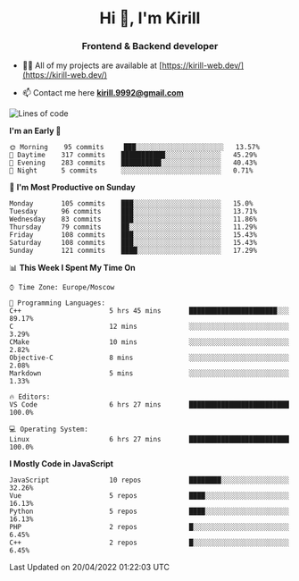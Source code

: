 <h1 align="center">Hi 👋, I'm Kirill</h1>
<h3 align="center">Frontend & Backend developer</h3>

- 👨‍💻 All of my projects are available at [https://kirill-web.dev/](https://kirill-web.dev/)

- 📫 Contact me here **kirill.9992@gmail.com**











<!--START_SECTION:waka-->
![Lines of code](https://img.shields.io/badge/From%20Hello%20World%20I%27ve%20Written-477%20Thousand%20lines%20of%20code-blue)

**I'm an Early 🐤** 

```text
🌞 Morning    95 commits     ███░░░░░░░░░░░░░░░░░░░░░░   13.57% 
🌆 Daytime    317 commits    ███████████░░░░░░░░░░░░░░   45.29% 
🌃 Evening    283 commits    ██████████░░░░░░░░░░░░░░░   40.43% 
🌙 Night      5 commits      ░░░░░░░░░░░░░░░░░░░░░░░░░   0.71%

```
📅 **I'm Most Productive on Sunday** 

```text
Monday       105 commits    ███░░░░░░░░░░░░░░░░░░░░░░   15.0% 
Tuesday      96 commits     ███░░░░░░░░░░░░░░░░░░░░░░   13.71% 
Wednesday    83 commits     ███░░░░░░░░░░░░░░░░░░░░░░   11.86% 
Thursday     79 commits     ██░░░░░░░░░░░░░░░░░░░░░░░   11.29% 
Friday       108 commits    ███░░░░░░░░░░░░░░░░░░░░░░   15.43% 
Saturday     108 commits    ███░░░░░░░░░░░░░░░░░░░░░░   15.43% 
Sunday       121 commits    ████░░░░░░░░░░░░░░░░░░░░░   17.29%

```


📊 **This Week I Spent My Time On** 

```text
⌚︎ Time Zone: Europe/Moscow

💬 Programming Languages: 
C++                      5 hrs 45 mins       ██████████████████████░░░   89.17% 
C                        12 mins             ░░░░░░░░░░░░░░░░░░░░░░░░░   3.29% 
CMake                    10 mins             ░░░░░░░░░░░░░░░░░░░░░░░░░   2.82% 
Objective-C              8 mins              ░░░░░░░░░░░░░░░░░░░░░░░░░   2.08% 
Markdown                 5 mins              ░░░░░░░░░░░░░░░░░░░░░░░░░   1.33%

🔥 Editors: 
VS Code                  6 hrs 27 mins       █████████████████████████   100.0%

💻 Operating System: 
Linux                    6 hrs 27 mins       █████████████████████████   100.0%

```

**I Mostly Code in JavaScript** 

```text
JavaScript               10 repos            ████████░░░░░░░░░░░░░░░░░   32.26% 
Vue                      5 repos             ████░░░░░░░░░░░░░░░░░░░░░   16.13% 
Python                   5 repos             ████░░░░░░░░░░░░░░░░░░░░░   16.13% 
PHP                      2 repos             █░░░░░░░░░░░░░░░░░░░░░░░░   6.45% 
C++                      2 repos             █░░░░░░░░░░░░░░░░░░░░░░░░   6.45%

```



 Last Updated on 20/04/2022 01:22:03 UTC
<!--END_SECTION:waka-->
